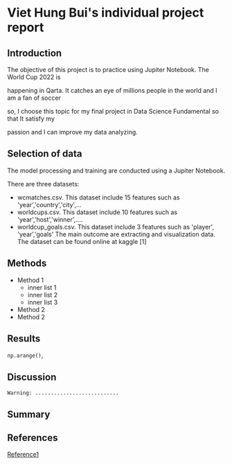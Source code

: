 # Viet Hung Bui's individual project report

## Introduction 
The objective of this project is to practice using Jupiter Notebook. The World Cup 2022 is 

happening in Qarta. It catches an eye of millions people in the world and I am a fan of soccer 

so, I choose this topic for my final project in Data Science Fundamental so that It satisfy my 

passion and I can improve my data analyzing. 

## Selection of data 
The model processing and training are conducted using a Jupiter Notebook.

There are three datasets: 
- wcmatches.csv. This dataset include 15 features such as 'year','country','city',...
- worldcups.csv. This dataset include 10 features such as 'year','host','winner',....
- worldcup_goals.csv. This dataset include 3 features such as 'player', 'year','goals'
The main outcome are extracting and visualization data. The dataset can be found online at 
kaggle [1]

## Methods
- Method 1
  - inner list 1
  - inner list 2 
  - inner list 3
- Method 2
- Method 2
## Results
`np.arange()`,

## Discussion 
```Warning: ...........................```

## Summary 

## References
[Reference1](https://www.kaggle.com/datasets/evangower/fifa-world-cup)
